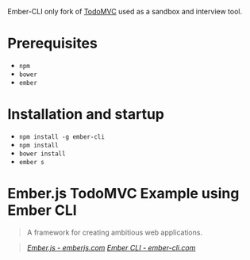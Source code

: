 Ember-CLI only fork of [TodoMVC](http://todomvc.com/) used as a sandbox and interview tool.

# Prerequisites

* `npm`
* `bower`
* `ember`

# Installation and startup

* `npm install -g ember-cli`
* `npm install`
* `bower install`
* `ember s`

# Ember.js TodoMVC Example using Ember CLI

> A framework for creating ambitious web applications.

> _[Ember.js - emberjs.com](http://emberjs.com)_
> _[Ember CLI - ember-cli.com](http://ember-cli.com)_
